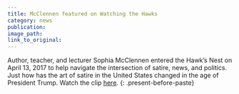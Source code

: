 ```yaml
---
title: McClennen featured on Watching the Hawks
category: news
publication:
image_path:
link_to_original:
---
```



Author, teacher, and lecturer Sophia McClennen entered the Hawk’s Nest on April 13, 2017 to help navigate the intersection of satire, news, and politics. Just how has the art of satire in the United States changed in the age of President Trump. Watch the clip [here](https://www.youtube.com/watch?v=7cOKPbSBXjQ&amp;feature=youtu.be&amp;app=desktop).
{: .present-before-paste}